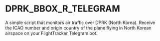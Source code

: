 # DPRK_BBOX_R_TELEGRAM
A simple script that monitors air traffic over DPRK (North Korea). Receive the ICAO number and origin country of the plane flying in North Korean airspace on your  FlightTracker Telegram bot.
